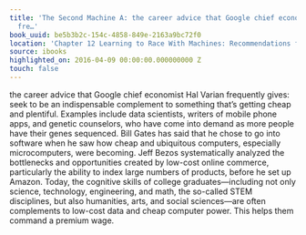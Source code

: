 ```yaml
---
title: 'The Second Machine A: the career advice that Google chief economist Hal Varian
  fre…'
book_uuid: be5b3b2c-154c-4858-849e-2163a9bc72f0
location: 'Chapter 12 Learning to Race With Machines: Recommendations for Individuals'
source: ibooks
highlighted_on: 2016-04-09 00:00:00.000000000 Z
touch: false
---
```


the career advice that Google chief economist Hal Varian frequently gives: seek to be an indispensable complement to something that’s getting cheap and plentiful. Examples include data scientists, writers of mobile phone apps, and genetic counselors, who have come into demand as more people have their genes sequenced. Bill Gates has said that he chose to go into software when he saw how cheap and ubiquitous computers, especially microcomputers, were becoming. Jeff Bezos systematically analyzed the bottlenecks and opportunities created by low-cost online commerce, particularly the ability to index large numbers of products, before he set up Amazon. Today, the cognitive skills of college graduates—including not only science, technology, engineering, and math, the so-called STEM disciplines, but also humanities, arts, and social sciences—are often complements to low-cost data and cheap computer power. This helps them command a premium wage.